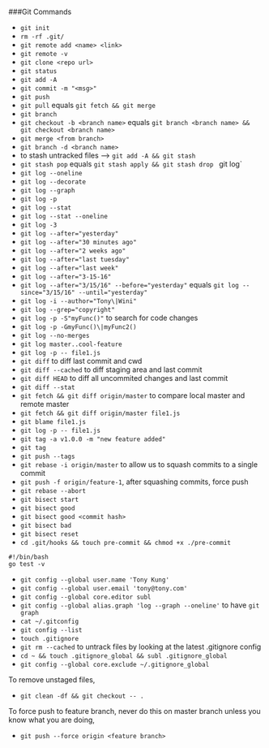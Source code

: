 ###Git Commands
- `git init`
- `rm -rf .git/`
- `git remote add <name> <link>`
- `git remote -v`
- `git clone <repo url>`
- `git status`
- `git add -A`
- `git commit -m "<msg>"`
- `git push`
- `git pull` equals `git fetch && git merge`
- `git branch`
- `git checkout -b <branch name>` equals `git branch <branch name> && git checkout <branch name>`
- `git merge <from branch>`
- `git branch -d <branch name>`
- to stash untracked files --> `git add -A && git stash`
- `git stash pop` equals `git stash apply && git stash drop`
` `git log`
- `git log --oneline`
- `git log --decorate`
- `git log --graph`
- `git log -p`
- `git log --stat`
- `git log --stat --oneline`
- `git log -3`
- `git log --after="yesterday"`
- `git log --after="30 minutes ago"`
- `git log --after="2 weeks ago"`
- `git log --after="last tuesday"`
- `git log --after="last week"`
- `git log --after="3-15-16"`
- `git log --after="3/15/16" --before="yesterday"` equals `git log --since="3/15/16" --until="yesterday"`
- `git log -i --author="Tony\|Wini"`
- `git log --grep="copyright"`
- `git log -p -S"myFunc()"` to search for code changes
- `git log -p -GmyFunc()\|myFunc2()`
- `git log --no-merges`
- `git log master..cool-feature`
- `git log -p -- file1.js`
- `git diff` to diff last commit and cwd
- `git diff --cached` to diff staging area and last commit
- `git diff HEAD` to diff all uncommited changes and last commit
- `git diff --stat`
- `git fetch && git diff origin/master` to compare local master and remote master
- `git fetch && git diff origin/master file1.js`
- `git blame file1.js`
- `git log -p -- file1.js`
- `git tag -a v1.0.0 -m "new feature added"`
- `git tag`
- `git push --tags`
- `git rebase -i origin/master` to allow us to squash commits to a single commit
- `git push -f origin/feature-1`, after squashing commits, force push
- `git rebase --abort`
- `git bisect start`
- `git bisect good`
- `git bisect good <commit hash>`
- `git bisect bad`
- `git bisect reset`
- `cd .git/hooks && touch pre-commit && chmod +x ./pre-commit`
```
#!/bin/bash
go test -v
```
- `git config --global user.name 'Tony Kung'`
- `git config --global user.email 'tony@tony.com'`
- `git config --global core.editor subl`
- `git config --global alias.graph 'log --graph --oneline'` to have `git graph`
- `cat ~/.gitconfig`
- `git config --list`
- `touch .gitignore`
- `git rm --cached` to untrack files by looking at the latest .gitignore config
- `cd ~ && touch .gitignore_global && subl .gitignore_global`
- `git config --global core.exclude ~/.gitignore_global`

To remove unstaged files,
- `git clean -df && git checkout -- .`

To force push to feature branch, never do this on master branch unless you know what you are doing,
- `git push --force origin <feature branch>`

